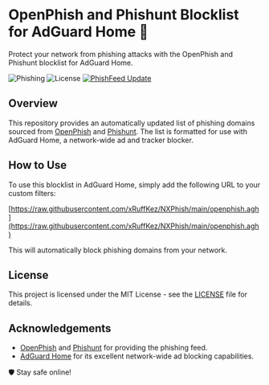 # OpenPhish and Phishunt Blocklist for AdGuard Home 🎣

Protect your network from phishing attacks with the OpenPhish and Phishunt blocklist for AdGuard Home.

![Phishing](https://img.shields.io/badge/Phishing-Blocked-red)
![License](https://img.shields.io/github/license/xRuffKez/NXPhish)
[![PhishFeed Update](https://github.com/xRuffKez/NXPhish/actions/workflows/phishnet.yml/badge.svg)](https://github.com/xRuffKez/NXPhish/actions/workflows/phishnet.yml)

## Overview

This repository provides an automatically updated list of phishing domains sourced from [OpenPhish](https://OpenPhish.com/) and [Phishunt](https://phishunt.io/). The list is formatted for use with AdGuard Home, a network-wide ad and tracker blocker.

## How to Use

To use this blocklist in AdGuard Home, simply add the following URL to your custom filters:

[https://raw.githubusercontent.com/xRuffKez/NXPhish/main/openphish.agh](https://raw.githubusercontent.com/xRuffKez/NXPhish/main/openphish.agh)


This will automatically block phishing domains from your network.

## License

This project is licensed under the MIT License - see the [LICENSE](LICENSE) file for details.

## Acknowledgements

- [OpenPhish](https://OpenPhish.com/) and [Phishunt](https://phishunt.io/) for providing the phishing feed.
- [AdGuard Home](https://adguard.com/adguard-home/overview.html) for its excellent network-wide ad blocking capabilities.

🛡️ Stay safe online!
